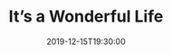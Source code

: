 ---
layout: screening

date: 2019-12-15T19:30:00
location: 03 MS 01

title: It’s a Wonderful Life
year: 1946
runtime: 2h 10m
backdrop: /uploads/wonderful-life-backdrop.jpg
poster: /uploads/wonderful-life-poster.jpg
trailer: https://www.youtube.com/watch?v=kWumEBO97l4
overview: A holiday favourite for generations... George Bailey has spent his entire life giving to the people of Bedford Falls. All that prevents rich skinflint Mr. Potter from taking over the entire town is George's modest building and loan company. But on Christmas Eve the business's $8,000 is lost and George's troubles begin.
genres:
  - Drama
  - Family
  - Fantasy
director: Frank Capra
cast:
  - James Stewart
  - Donna Reed
  - Lionel Barrymore
---